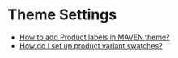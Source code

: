 # Theme Settings

* [How to add Product labels in MAVEN theme?](how-to-add-product-labels-in-maven-theme.md)
* [How do I set up product variant swatches?](how-do-i-set-up-product-variant-swatches.md)

